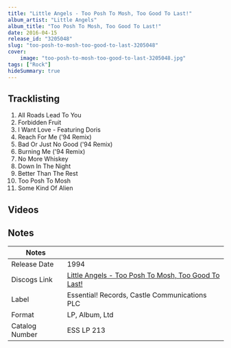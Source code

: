 ```yaml
---
title: "Little Angels - Too Posh To Mosh, Too Good To Last!"
album_artist: "Little Angels"
album_title: "Too Posh To Mosh, Too Good To Last!"
date: 2016-04-15
release_id: "3205048"
slug: "too-posh-to-mosh-too-good-to-last-3205048"
cover:
    image: "too-posh-to-mosh-too-good-to-last-3205048.jpg"
tags: ["Rock"]
hideSummary: true
---
```


## Tracklisting
1. All Roads Lead To You
2. Forbidden Fruit
3. I Want Love - Featuring Doris
4. Reach For Me ('94 Remix)
5. Bad Or Just No Good ('94 Remix)
6. Burning Me ('94 Remix)
7. No More Whiskey
8. Down In The Night
9. Better Than The Rest
10. Too Posh To Mosh
11. Some Kind Of Alien

## Videos


## Notes

| Notes          |             |
| ---------------| ----------- |
| Release Date   | 1994 |
| Discogs Link   | [Little Angels - Too Posh To Mosh, Too Good To Last!](https://www.discogs.com/release/3205048) |
| Label          | Essential! Records, Castle Communications PLC |
| Format         | LP, Album, Ltd |
| Catalog Number | ESS LP 213 |

